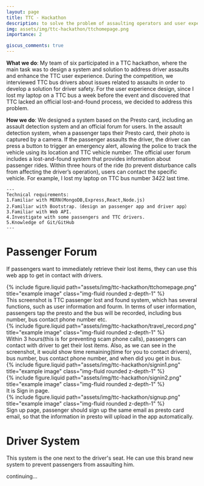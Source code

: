 ```yaml
---
layout: page
title: TTC - Hackathon
description: to solve the problem of assaulting operators and user experience.
img: assets/img/ttc-hackathon/ttchomepage.png
importance: 2

giscus_comments: true
---
```

**What we do**: My team of six participated in a TTC hackathon, where the main task was to design a system and solution to address driver assaults and enhance the TTC user experience. During the competition, we interviewed TTC bus drivers about issues related to assaults in order to develop a solution for driver safety. For the user experience design, since I lost my laptop on a TTC bus a week before the event and discovered that TTC lacked an official lost-and-found process, we decided to address this problem.

**How we do**: We designed a system based on the Presto card, including an assault detection system and an official forum for users. In the assault detection system, when a passenger taps their Presto card, their photo is captured by a camera. If the passenger assaults the driver, the driver can press a button to trigger an emergency alert, allowing the police to track the vehicle using its location and TTC vehicle number. The official user forum includes a lost-and-found system that provides information about passenger rides. Within three hours of the ride (to prevent disturbance calls from affecting the driver’s operation), users can contact the specific vehicle. For example, I lost my laptop on TTC bus number 3422 last time.

    ---
    Technical requirements:
    1.Familiar with MERN(MongoDB,Express,React,Node.js)
    2.Familiar with Bootstrap.（design an passenger app and driver app）
    3.Familiar with Web API.
    4.Investigate with some passengers and TTC drivers.
    5.Knowledge of Git/GitHub
    ---

# Passenger Forum
If passengers want to immediately retrieve their lost items, they can use this web app to get in contact with drivers.
<div class="row">
    <div class="col-sm mt-3 mt-md-0">
        {% include figure.liquid path="assets/img/ttc-hackathon/ttchomepage.png" title="example image" class="img-fluid rounded z-depth-1" %}
    </div>
</div>
<div class="caption">
    This screenshot is TTC passenger lost and found system, which has several functions, such as user information and fourm. In terms of user information, passengers tap the presto and the bus will be recorded, including bus number, bus contact phone number etc.
</div>

<div class="row">
    <div class="col-sm mt-3 mt-md-0">
        {% include figure.liquid path="assets/img/ttc-hackathon/travel_record.png" title="example image" class="img-fluid rounded z-depth-1" %}
    </div>
</div>
<div class="caption">
    Within 3 hours(this is for preventing scam phone calls), passengers can contact with driver to get their lost items. Also, as we can see in the screenshot, it would show time remaining(time for you to contact drivers), bus number, bus contact phone number, and when did you get in bus.
</div>

<div class="row justify-content-sm-center">
    <div class="col-sm-8 mt-3 mt-md-0">
        {% include figure.liquid path="assets/img/ttc-hackathon/signin1.png" title="example image" class="img-fluid rounded z-depth-1" %}
    </div>
    <div class="col-sm-4 mt-3 mt-md-0">
        {% include figure.liquid path="assets/img/ttc-hackathon/signin2.png" title="example image" class="img-fluid rounded z-depth-1" %}
    </div>
</div>
<div class="caption">
    It is Sign in page.
</div>

<div class="row">
    <div class="col-sm mt-3 mt-md-0">
        {% include figure.liquid path="assets/img/ttc-hackathon/signup.png" title="example image" class="img-fluid rounded z-depth-1" %}
    </div>
</div>

<div class="caption">
    Sign up page, passenger should sign up the same email as presto card email, so that the information in presto will upload in the app automatically.
</div>

# Driver System

This system is the one next to the driver's seat. He can use this brand new system to prevent passengers from assaulting him.

continuing...